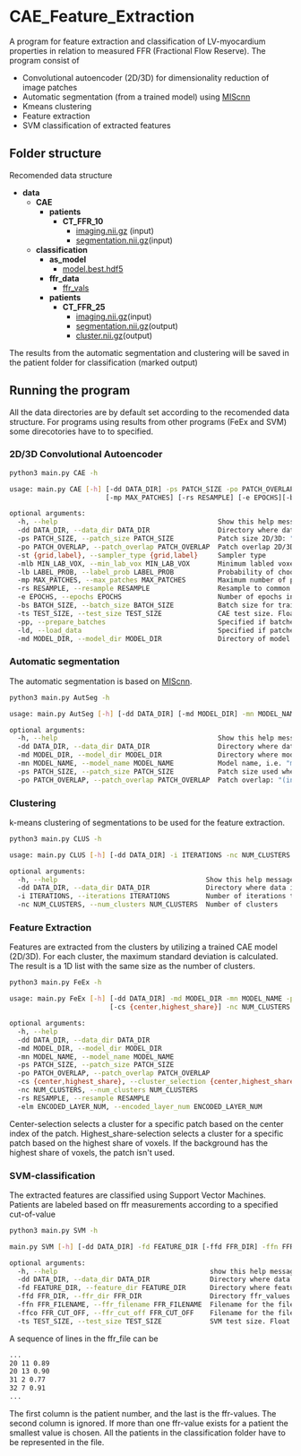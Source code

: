 # CAE_Feature_Extraction
A program for feature extraction and classification of LV-myocardium properties in relation to measured FFR (Fractional Flow Reserve). The program consist of 

- Convolutional autoencoder (2D/3D) for dimensionality reduction of image patches
- Automatic segmentation (from a trained model) using [MIScnn](https://github.com/frankkramer-lab/MIScnn)
- Kmeans clustering
- Feature extraction
- SVM classification of extracted features 

## Folder structure
Recomended data structure
- __data__
   - __CAE__
     - __patients__
       - __CT\_FFR\_10__
         - [imaging.nii.gz](CAE/patients/CT_FFR_10/imaging.nii.gz) (input)
         - [segmentation.nii.gz](CAE/patients/CT_FFR_10/segmentation.nii.gz)(input)            
   - __classification__
     - __as\_model__
       - [model.best.hdf5](classification/as_model/model.best.hdf5)
     - __ffr\_data__
       - [ffr\_vals](classification/ffr_data/ffr_vals)
     - __patients__
       - __CT\_FFR\_25__
         - [imaging.nii.gz](classification/patients/CT_FFR_25/imaging.nii.gz)(input)
         - [segmentation.nii.gz](classification/patients/CT_FFR_25/segmentation.nii.gz)(output)
         - [cluster.nii.gz](classification/patients/CT_FFR_25/cluster.nii.gz)(output)

The results from the automatic segmentation and clustering will be saved in the patient folder for classification (marked output)
## Running the program
All the data directories are by default set according to the recomended data structure. For programs using results from other programs (FeEx and SVM) some direcotories have to to specified.  
### 2D/3D Convolutional Autoencoder
```bash
python3 main.py CAE -h

usage: main.py CAE [-h] [-dd DATA_DIR] -ps PATCH_SIZE -po PATCH_OVERLAP -st {grid,label} [-mlb MIN_LAB_VOX] [-lb LABEL_PROB]
                        [-mp MAX_PATCHES] [-rs RESAMPLE] [-e EPOCHS][-bs BATCH_SIZE] [-ts TEST_SIZE] [-pp] [-ld] [-md MODEL_DIR]

optional arguments:
  -h, --help                                        Show this help message and exit
  -dd DATA_DIR, --data_dir DATA_DIR                 Directory where data is stored
  -ps PATCH_SIZE, --patch_size PATCH_SIZE           Patch size 2D/3D: "(1,int,int)" or "(int,int,int)"
  -po PATCH_OVERLAP, --patch_overlap PATCH_OVERLAP  Patch overlap 2D/3D: (0,int,int) or (int,int,int). Must be even number and smaller than patch size
  -st {grid,label}, --sampler_type {grid,label}     Sampler type
  -mlb MIN_LAB_VOX, --min_lab_vox MIN_LAB_VOX       Minimum labled voxels used by grid-sampler
  -lb LABEL_PROB, --label_prob LABEL_PROB           Probability of choosing patches with labeled voxel as center. Used by label-sampler
  -mp MAX_PATCHES, --max_patches MAX_PATCHES        Maximum number of patches to extract
  -rs RESAMPLE, --resample RESAMPLE                 Resample to common voxel spacing (float,float,float)
  -e EPOCHS, --epochs EPOCHS                        Number of epochs in training of CAE
  -bs BATCH_SIZE, --batch_size BATCH_SIZE           Batch size for training
  -ts TEST_SIZE, --test_size TEST_SIZE              CAE test size. Float between 0.0 and 1.0
  -pp, --prepare_batches                            Specified if batches should be prepared and saved in mini-batches
  -ld, --load_data                                  Specified if patches sould be loaded. For this option to work data must exist in the tmp folder
  -md MODEL_DIR, --model_dir MODEL_DIR              Directory of model if model should be loaded for prediction
```
### Automatic segmentation
The automatic segmentation is based on [MIScnn](https://github.com/frankkramer-lab/MIScnn). 
```bash
python3 main.py AutSeg -h

usage: main.py AutSeg [-h] [-dd DATA_DIR] [-md MODEL_DIR] -mn MODEL_NAME -ps PATCH_SIZE -po PATCH_OVERLAP

optional arguments:
  -h, --help                                        Show this help message and exit
  -dd DATA_DIR, --data_dir DATA_DIR                 Directory where data is stored
  -md MODEL_DIR, --model_dir MODEL_DIR              Directory where model is stored
  -mn MODEL_NAME, --model_name MODEL_NAME           Model name, i.e. "model.best"
  -ps PATCH_SIZE, --patch_size PATCH_SIZE           Patch size used when the model was trained: "(int,int,int)"
  -po PATCH_OVERLAP, --patch_overlap PATCH_OVERLAP  Patch overlap: "(int,int,int)"lap PATCH_OVERLAP  Patch overlap: "(int,int,int)"
```
### Clustering
k-means clustering of segmentations to be used for the feature extraction.
```bash
python3 main.py CLUS -h

usage: main.py CLUS [-h] [-dd DATA_DIR] -i ITERATIONS -nc NUM_CLUSTERS

optional arguments:
  -h, --help                                     Show this help message and exit
  -dd DATA_DIR, --data_dir DATA_DIR              Directory where data is stored
  -i ITERATIONS, --iterations ITERATIONS         Number of iterations to run-kmeans clustering
  -nc NUM_CLUSTERS, --num_clusters NUM_CLUSTERS  Number of clusters
```
### Feature Extraction
Features are extracted from the clusters by utilizing a trained CAE model (2D/3D). For each cluster, the maximum standard deviation is calculated. The result is a 1D list with the same size as the number of clusters.
```bash
python3 main.py FeEx -h

usage: main.py FeEx [-h] [-dd DATA_DIR] -md MODEL_DIR -mn MODEL_NAME -ps PATCH_SIZE [-po PATCH_OVERLAP] 
                         [-cs {center,highest_share}] -nc NUM_CLUSTERS [-rs RESAMPLE] -elm ENCODED_LAYER_NUM

optional arguments:
  -h, --help                                                              show this help message and exit
  -dd DATA_DIR, --data_dir DATA_DIR                                       Directory where data is stored
  -md MODEL_DIR, --model_dir MODEL_DIR                                    Directory where model is stored
  -mn MODEL_NAME, --model_name MODEL_NAME                                 Model name, i.e. "model_2D"
  -ps PATCH_SIZE, --patch_size PATCH_SIZE                                 Patch size 3D/3D: "(1,int,int)" or "(int,int,int)"
  -po PATCH_OVERLAP, --patch_overlap PATCH_OVERLAP                        Patch overlap 2D/3D: "(0,int,int)" or "(int,int,int)". Must be even number and smaller than patch size
  -cs {center,highest_share}, --cluster_selection {center,highest_share}  Method used to select which cluster a specific patch belongs to
  -nc NUM_CLUSTERS, --num_clusters NUM_CLUSTERS                           Number og clusters used in the images to extract features from
  -rs RESAMPLE, --resample RESAMPLE                                       Resample to common voxel spacing (float,float,float)
  -elm ENCODED_LAYER_NUM, --encoded_layer_num ENCODED_LAYER_NUM           Number of the encoded layer in CAE-architecture counting from the bottom
```

Center-selection selects a cluster for a specific patch based on the center index of the patch. Highest_share-selection selects a cluster for a specific patch based on the highest share of voxels. If the background has the highest share of voxels, the patch isn't used. 
### SVM-classification 
The extracted features are classified using Support Vector Machines. Patients are labeled based on ffr measurements according to a specified cut-of-value
```bash
python3 main.py SVM -h

main.py SVM [-h] [-dd DATA_DIR] -fd FEATURE_DIR [-ffd FFR_DIR] -ffn FFR_FILENAME [-ffco FFR_CUT_OFF] [-ts TEST_SIZE]

optional arguments:
  -h, --help                                      show this help message and exit
  -dd DATA_DIR, --data_dir DATA_DIR               Directory where data is stored
  -fd FEATURE_DIR, --feature_dir FEATURE_DIR      Directory where features are stored, i.e. output from FeEx
  -ffd FFR_DIR, --ffr_dir FFR_DIR                 Directory ffr_values are stores
  -ffn FFR_FILENAME, --ffr_filename FFR_FILENAME  Filename for the file where ffr-values are stored
  -ffco FFR_CUT_OFF, --ffr_cut_off FFR_CUT_OFF    Filename for the file where ffr-values are stored
  -ts TEST_SIZE, --test_size TEST_SIZE            SVM test size. Float between 0.0 and 1.0
```
A sequence of lines in the ffr_file can be
```bash
...
20 11 0.89
20 13 0.90
31 2 0.77
32 7 0.91
...
```
The first column is the patient number, and the last is the ffr-values. The second column is ignored. If more than one ffr-value exists for a patient the smallest value is chosen. All the patients in the classification folder have to be represented in the file.



